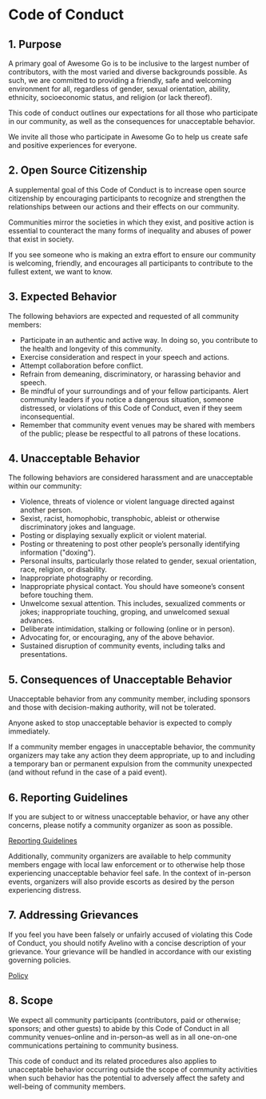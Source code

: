 # Code of Conduct

## 1. Purpose

A primary goal of Awesome Go is to be inclusive to the largest number of contributors, with the most varied and diverse backgrounds possible. As such, we are committed to providing a friendly, safe and welcoming environment for all, regardless of gender, sexual orientation, ability, ethnicity, socioeconomic status, and religion (or lack thereof).

This code of conduct outlines our expectations for all those who participate in our community, as well as the consequences for unacceptable behavior.

We invite all those who participate in Awesome Go to help us create safe and positive experiences for everyone.

## 2. Open Source Citizenship

A supplemental goal of this Code of Conduct is to increase open source citizenship by encouraging participants to recognize and strengthen the relationships between our actions and their effects on our community.

Communities mirror the societies in which they exist, and positive action is essential to counteract the many forms of inequality and abuses of power that exist in society.

If you see someone who is making an extra effort to ensure our community is welcoming, friendly, and encourages all participants to contribute to the fullest extent, we want to know.

## 3. Expected Behavior

The following behaviors are expected and requested of all community members:

* Participate in an authentic and active way. In doing so, you contribute to the health and longevity of this community.
* Exercise consideration and respect in your speech and actions.
* Attempt collaboration before conflict.
* Refrain from demeaning, discriminatory, or harassing behavior and speech.
* Be mindful of your surroundings and of your fellow participants. Alert community leaders if you notice a dangerous situation, someone distressed, or violations of this Code of Conduct, even if they seem inconsequential.
* Remember that community event venues may be shared with members of the public; please be respectful to all patrons of these locations.

## 4. Unacceptable Behavior

The following behaviors are considered harassment and are unacceptable within our community:

* Violence, threats of violence or violent language directed against another person.
* Sexist, racist, homophobic, transphobic, ableist or otherwise discriminatory jokes and language.
* Posting or displaying sexually explicit or violent material.
* Posting or threatening to post other people’s personally identifying information ("doxing").
* Personal insults, particularly those related to gender, sexual orientation, race, religion, or disability.
* Inappropriate photography or recording.
* Inappropriate physical contact. You should have someone’s consent before touching them.
* Unwelcome sexual attention. This includes, sexualized comments or jokes; inappropriate touching, groping, and unwelcomed sexual advances.
* Deliberate intimidation, stalking or following (online or in person).
* Advocating for, or encouraging, any of the above behavior.
* Sustained disruption of community events, including talks and presentations.

## 5. Consequences of Unacceptable Behavior

Unacceptable behavior from any community member, including sponsors and those with decision-making authority, will not be tolerated.

Anyone asked to stop unacceptable behavior is expected to comply immediately.

If a community member engages in unacceptable behavior, the community organizers may take any action they deem appropriate, up to and including a temporary ban or permanent expulsion from the community unexpected (and without refund in the case of a paid event).

## 6. Reporting Guidelines

If you are subject to or witness unacceptable behavior, or have any other concerns, please notify a community organizer as soon as possible.

[Reporting Guidelines](https://github.com/avelino/awesome-go/blob/main/CONTRIBUTING.md#contribution-guidelines)

Additionally, community organizers are available to help community members engage with local law enforcement or to otherwise help those experiencing unacceptable behavior feel safe. In the context of in-person events, organizers will also provide escorts as desired by the person experiencing distress.

## 7. Addressing Grievances

If you feel you have been falsely or unfairly accused of violating this Code of Conduct, you should notify Avelino with a concise description of your grievance. Your grievance will be handled in accordance with our existing governing policies.

[Policy](https://github.com/avelino/awesome-go/blob/main/CONTRIBUTING.md)

## 8. Scope

We expect all community participants (contributors, paid or otherwise; sponsors; and other guests) to abide by this Code of Conduct in all community venues–online and in-person–as well as in all one-on-one communications pertaining to community business.

This code of conduct and its related procedures also applies to unacceptable behavior occurring outside the scope of community activities when such behavior has the potential to adversely affect the safety and well-being of community members.
